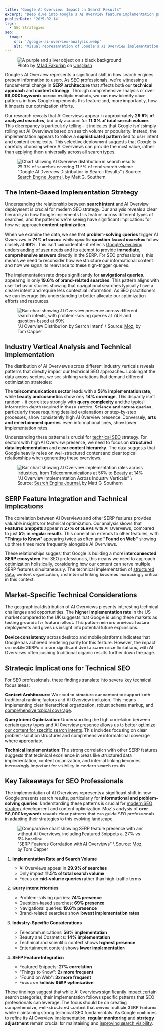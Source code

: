 ```yaml
---
title: "Google AI Overview: Impact on Search Results"
excerpt: "Deep dive into Google's AI Overview feature implementation patterns, analyzing over 56,000 keywords across markets to understand its impact on search."
publishDate: '2025-02-14'
tags:
  - SEO Strategies
seo:
  image:
    src: '/google-ai-overview-analysis.webp'
    alt: "Visual representation of Google's AI Overview implementation patterns across different search intents"
---
```


<figure>
  <img id="cover-img" src="/google-ai-overview-impact-on-search-results.webp" alt="A purple and silver object on a black background">
  <figcaption>Photo by <a href="https://unsplash.com/@fakurian?utm_content=creditCopyText&utm_medium=referral&utm_source=unsplash">Milad Fakurian</a> on <a href="https://unsplash.com/photos/a-purple-and-silver-object-on-a-black-background-p3xtAnimJ6U?utm_content=creditCopyText&utm_medium=referral&utm_source=unsplash">Unsplash</a></figcaption>
</figure>

Google's AI Overview represents a significant shift in how search engines present information to users. As SEO professionals, we're witnessing a fundamental change in **SERP architecture** that affects both our **technical approach** and **content strategy**. Through comprehensive analysis of over **56,000 keywords** across multiple markets, we can now identify clear patterns in how Google implements this feature and, more importantly, how it impacts our optimization efforts.

Our research reveals that AI Overviews appear in approximately **29.9% of analyzed searches**, but only account for **11.5% of total search volume**. This discrepancy is particularly telling - it indicates that Google isn't simply rolling out AI Overviews based on search volume or popularity. Instead, the implementation appears to follow a **sophisticated pattern** tied to user intent and content complexity. This selective deployment suggests that Google is carefully choosing where AI Overviews can provide the most value, rather than applying them universally across all search types.

<figure>
  <img id="article-img" src="/google-aio-volume-distribution-2025.svg" alt="Chart showing AI Overview distribution in search results: 29.9% of searches covering 11.5% of total search volume">
  <figcaption>
    "Google AI Overview Distribution in Search Results" \
    Source: <a href="https://www.searchenginejournal.com/google-ai-overviews-found-in-74-of-problem-solving-queries/538504/" target="_blank">Search Engine Journal</a>, by Matt G. Southern
  </figcaption>
</figure>

## The Intent-Based Implementation Strategy

Understanding the relationship between **search intent** and AI Overview deployment is crucial for modern SEO strategy. Our analysis reveals a clear hierarchy in how Google implements this feature across different types of searches, and the patterns we're seeing have significant implications for how we approach **content optimization**.

When we examine the data, we see that **problem-solving queries** trigger AI Overviews in **74% of cases**, while specific **question-based searches** follow closely at **69%**. This isn't coincidental - it reflects [Google's evolving understanding of user needs](https://www.serp-secrets.com/blog/adapting-to-googles-helpful-content-era/) and its attempt to provide **immediate, comprehensive answers** directly in the SERP. For SEO professionals, this means we need to reconsider how we structure our informational content and how we signal its relevance to these high-trigger queries.

The implementation rate drops significantly for **navigational queries**, appearing in only **19.6% of brand-related searches**. This pattern aligns with user behavior studies showing that navigational searches typically have a clearer intent and require less contextual information. As SEO practitioners, we can leverage this understanding to better allocate our optimization efforts and resources.

<figure>
  <img id="article-img" src="/google-aio-search-intent-2025.svg" alt="Bar chart showing AI Overview presence across different search intents, with problem-solving queries at 74% and question-based at 69%">
  <figcaption>
    "AI Overview Distribution by Search Intent" \
    Source: <a href="https://moz.com/blog/ai-overviews-are-they-affecting-your-search-results-whiteboard-friday" target="_blank">Moz</a>, by Tom Capper
  </figcaption>
</figure>

## Industry Vertical Analysis and Technical Implementation

The distribution of AI Overviews across different industry verticals reveals patterns that directly impact our technical SEO approaches. Looking at the data across sectors, we see striking variations that demand different optimization strategies:

The **telecommunications sector** leads with a **56% implementation rate**, while **beauty and cosmetics** show only **14% coverage**. This disparity isn't random - it correlates strongly with **query complexity** and the typical information depth required in these sectors. **Science and nature queries**, particularly those requiring detailed explanations or step-by-step processes, show consistently high AI Overview presence. Conversely, **arts and entertainment queries**, even informational ones, show lower implementation rates.

Understanding these patterns is crucial for [technical SEO](https://www.serp-secrets.com/categories/technical-seo/) strategy. For sectors with high AI Overview presence, we need to focus on **structured data implementation** and **clear content hierarchy**. The data suggests that Google heavily relies on well-structured content and clear topical relationships when generating these overviews.

<figure>
  <img id="article-img" src="/google-aio-industry-distribution-2025.svg" alt="Bar chart showing AI Overview implementation rates across industries, from Telecommunications at 56% to Beauty at 14%">
  <figcaption>
    "AI Overview Implementation Across Industry Verticals" \
    Source: <a href="https://www.searchenginejournal.com/google-ai-overviews-found-in-74-of-problem-solving-queries/538504/" target="_blank">Search Engine Journal</a>, by Matt G. Southern
  </figcaption>
</figure>

## SERP Feature Integration and Technical Implications

The correlation between AI Overviews and other SERP features provides valuable insights for technical optimization. Our analysis shows that **Featured Snippets** appear in **27% of SERPs** with AI Overviews, compared to just **5% in regular results**. This correlation extends to other features, with **"Things to Know"** appearing twice as often and **"Found on Web"** showing up three times more frequently alongside AI Overviews.

These relationships suggest that Google is building a more **interconnected SERP ecosystem**. For SEO professionals, this means we need to approach optimization holistically, considering how our content can serve multiple SERP features simultaneously. The technical implementation of [structured data](https://www.serp-secrets.com/blog/advanced-strategies-for-schema-markup-optimization/), content organization, and internal linking becomes increasingly critical in this context.

## Market-Specific Technical Considerations

The geographical distribution of AI Overviews presents interesting technical challenges and opportunities. The **higher implementation rate** in the US market compared to the UK suggests that Google is using these markets as testing grounds for feature rollout. This pattern mirrors previous feature deployments and gives us insight into potential future expansions.

**Device consistency** across desktop and mobile platforms indicates that Google has achieved rendering parity for this feature. However, the impact on mobile SERPs is more significant due to screen size limitations, with AI Overviews often pushing traditional organic results further down the page.

## Strategic Implications for Technical SEO

For SEO professionals, these findings translate into several key technical focus areas:

**Content Architecture**: We need to structure our content to support both traditional ranking factors and AI Overview inclusion. This means implementing clear hierarchical organization, robust schema markup, and [comprehensive topical coverage](https://www.serp-secrets.com/blog/mastering-bert-in-seo-for-better-semantic-insight/).

**Query Intent Optimization**: Understanding the high correlation between certain query types and AI Overview presence allows us to better [optimize our content for specific search intents](https://www.serp-secrets.com/blog/how-to-create-helpful-content-after-hcu/). This includes focusing on clear problem-solution structures and comprehensive informational coverage where appropriate.

**Technical Implementation**: The strong correlation with other SERP features suggests that technical excellence in areas like structured data implementation, content organization, and internal linking becomes increasingly important for visibility in modern search results.

## Key Takeaways for SEO Professionals

The implementation of AI Overviews represents a significant shift in how Google presents search results, particularly for **informational and problem-solving queries**. Understanding these patterns is crucial for [modern SEO strategy](https://www.serp-secrets.com/categories/seo-strategies/) development and content optimization. Moz's analysis of **over 56,000 keywords** reveals clear patterns that can guide SEO professionals in adapting their strategies to this evolving landscape.

<figure>
  <img id="article-img" src="/google-aio-serp-features-2025.svg" alt="Comparative chart showing SERP feature presence with and without AI Overviews, including Featured Snippets at 27% vs 5% baseline">
  <figcaption>
    "SERP Features Correlation with AI Overviews" \
    Source: <a href="https://moz.com/blog/ai-overviews-are-they-affecting-your-search-results-whiteboard-friday" target="_blank">Moz</a>, by Tom Capper
  </figcaption>
</figure>

1. **Implementation Rate and Search Volume**
   - AI Overviews appear in **29.9% of searches**
   - Only impact **11.5% of total search volume**
   - Focus on **mid-volume queries** rather than high-traffic terms

2. **Query Intent Priorities**
   - Problem-solving queries: **74% presence**
   - Question-based searches: **69% presence**
   - Navigational queries: **19.6% presence**
   - Brand-related searches show **lowest implementation rates**

3. **Industry-Specific Considerations**
   - Telecommunications: **56% implementation**
   - Beauty and Cosmetics: **14% implementation**
   - Technical and scientific content shows **highest presence**
   - Entertainment content shows **lower implementation**

4. **SERP Feature Integration**
   - Featured Snippets: **27% correlation**
   - "Things to Know": **2x more frequent**
   - "Found on Web": **3x more frequent**
   - Focus on **holistic SERP optimization**

These findings suggest that while AI Overviews significantly impact certain search categories, their implementation follows specific patterns that SEO professionals can leverage. The focus should be on creating comprehensive, well-structured content that serves multiple SERP features while maintaining strong technical SEO fundamentals. As Google continues to refine its AI Overview implementation, **regular monitoring** and **strategy adjustment** remain crucial for maintaining and [improving search visibility](https://www.serp-secrets.com/blog/why-user-generated-content-is-key-for-seo-success/).
